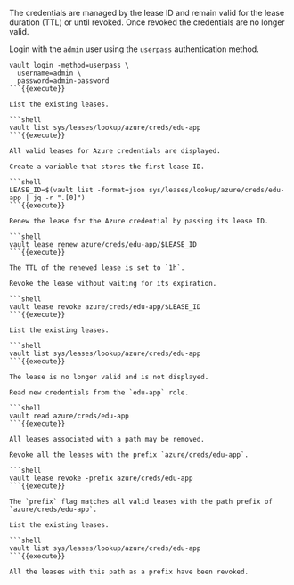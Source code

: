 The credentials are managed by the lease ID and remain valid for the lease
duration (TTL) or until revoked. Once revoked the credentials are no longer
valid.

Login with the `admin` user using the `userpass` authentication method.

```shell
vault login -method=userpass \
  username=admin \
  password=admin-password
```{{execute}}

List the existing leases.

```shell
vault list sys/leases/lookup/azure/creds/edu-app
```{{execute}}

All valid leases for Azure credentials are displayed.

Create a variable that stores the first lease ID.

```shell
LEASE_ID=$(vault list -format=json sys/leases/lookup/azure/creds/edu-app | jq -r ".[0]")
```{{execute}}

Renew the lease for the Azure credential by passing its lease ID.

```shell
vault lease renew azure/creds/edu-app/$LEASE_ID
```{{execute}}

The TTL of the renewed lease is set to `1h`.

Revoke the lease without waiting for its expiration.

```shell
vault lease revoke azure/creds/edu-app/$LEASE_ID
```{{execute}}

List the existing leases.

```shell
vault list sys/leases/lookup/azure/creds/edu-app
```{{execute}}

The lease is no longer valid and is not displayed.

Read new credentials from the `edu-app` role.

```shell
vault read azure/creds/edu-app
```{{execute}}

All leases associated with a path may be removed.

Revoke all the leases with the prefix `azure/creds/edu-app`.

```shell
vault lease revoke -prefix azure/creds/edu-app
```{{execute}}

The `prefix` flag matches all valid leases with the path prefix of
`azure/creds/edu-app`.

List the existing leases.

```shell
vault list sys/leases/lookup/azure/creds/edu-app
```{{execute}}

All the leases with this path as a prefix have been revoked.
